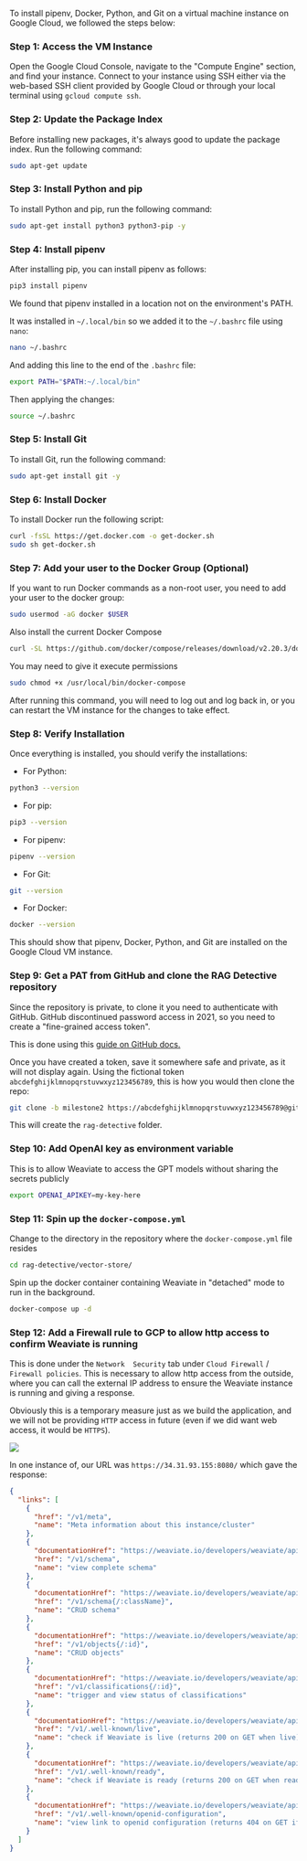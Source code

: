 To install pipenv, Docker, Python, and Git on a virtual machine instance on Google Cloud, we followed the steps below:

### Step 1: Access the VM Instance

Open the Google Cloud Console, navigate to the "Compute Engine" section, and find your instance. Connect to your instance using SSH either via the web-based SSH client provided by Google Cloud or through your local terminal using `gcloud compute ssh`.

### Step 2: Update the Package Index

Before installing new packages, it's always good to update the package index. Run the following command:

```sh
sudo apt-get update
```

### Step 3: Install Python and pip

To install Python and pip, run the following command:

```sh
sudo apt-get install python3 python3-pip -y
```

### Step 4: Install pipenv

After installing pip, you can install pipenv as follows:

```sh
pip3 install pipenv
```

We found that pipenv installed in a location not on the environment's PATH.

It was installed in `~/.local/bin` so we added it to the `~/.bashrc` file using `nano`:

```sh
nano ~/.bashrc
```

And adding this line to the end of the `.bashrc` file:

```sh
export PATH="$PATH:~/.local/bin"
```

Then applying the changes:

```sh
source ~/.bashrc
```


### Step 5: Install Git

To install Git, run the following command:

```sh
sudo apt-get install git -y
```

### Step 6: Install Docker

To install Docker run the following script:

```sh
curl -fsSL https://get.docker.com -o get-docker.sh
sudo sh get-docker.sh
```

### Step 7: Add your user to the Docker Group (Optional)

If you want to run Docker commands as a non-root user, you need to add your user to the docker group:

```sh
sudo usermod -aG docker $USER
```
Also install the current Docker Compose

```sh
curl -SL https://github.com/docker/compose/releases/download/v2.20.3/docker-compose-linux-x86_64 -o /usr/local/bin/docker-compose
```
You may need to give it execute permissions

```sh
sudo chmod +x /usr/local/bin/docker-compose
```

After running this command, you will need to log out and log back in, or you can restart the VM instance for the changes to take effect.

### Step 8: Verify Installation

Once everything is installed, you should verify the installations:

- For Python:

```sh
python3 --version
```

- For pip:

```sh
pip3 --version
```

- For pipenv:

```sh
pipenv --version
```

- For Git:

```sh
git --version
```

- For Docker:

```sh
docker --version
```

This should show that pipenv, Docker, Python, and Git are installed on the Google Cloud VM instance.

### Step 9: Get a PAT from GitHub and clone the RAG Detective repository

Since the repository is private, to clone it you need to authenticate with GitHub. GitHub discontinued password access in 2021, so you need to create a "fine-grained access token". 

This is done using this [guide on GitHub docs.](https://docs.github.com/en/authentication/keeping-your-account-and-data-secure/managing-your-personal-access-tokens#creating-a-fine-grained-personal-access-token)

Once you have created a token, save it somewhere safe and private, as it will not display again. Using the fictional token `abcdefghijklmnopqrstuvwxyz123456789`, this is how you would then clone the repo:

```sh
git clone -b milestone2 https://abcdefghijklmnopqrstuvwxyz123456789@github.com/healthy-chicken-saladeers/rag-detective.git
```

This will create the `rag-detective` folder.

### Step 10: Add OpenAI key as environment variable

This is to allow Weaviate to access the GPT models without sharing the secrets publicly

```sh
export OPENAI_APIKEY=my-key-here
```

### Step 11: Spin up the `docker-compose.yml`

Change to the directory in the repository where the `docker-compose.yml` file resides

```sh
cd rag-detective/vector-store/
```

Spin up the docker container containing Weaviate in "detached" mode to run in the background.

```sh
docker-compose up -d
```

### Step 12: Add a Firewall rule to GCP to allow http access to confirm Weaviate is running

This is done under the `Network  Security` tab under `Cloud Firewall` / `Firewall policies`. This is necessary to allow http access from the outside, where you can call the external IP address to ensure the Weaviate instance is running and giving a response.

Obviously this is a temporary measure just as we build the application, and we will not be providing `HTTP` access in future (even if we did want web access, it would be `HTTPS`).

![](../img/firewall-rule.jpg)

In one instance of, our URL was `https://34.31.93.155:8080/` which gave the response:

```json
{
  "links": [
    {
      "href": "/v1/meta",
      "name": "Meta information about this instance/cluster"
    },
    {
      "documentationHref": "https://weaviate.io/developers/weaviate/api/rest/schema",
      "href": "/v1/schema",
      "name": "view complete schema"
    },
    {
      "documentationHref": "https://weaviate.io/developers/weaviate/api/rest/schema",
      "href": "/v1/schema{/:className}",
      "name": "CRUD schema"
    },
    {
      "documentationHref": "https://weaviate.io/developers/weaviate/api/rest/objects",
      "href": "/v1/objects{/:id}",
      "name": "CRUD objects"
    },
    {
      "documentationHref": "https://weaviate.io/developers/weaviate/api/rest/classification,https://weaviate.io/developers/weaviate/api/rest/classification#knn-classification",
      "href": "/v1/classifications{/:id}",
      "name": "trigger and view status of classifications"
    },
    {
      "documentationHref": "https://weaviate.io/developers/weaviate/api/rest/well-known#liveness",
      "href": "/v1/.well-known/live",
      "name": "check if Weaviate is live (returns 200 on GET when live)"
    },
    {
      "documentationHref": "https://weaviate.io/developers/weaviate/api/rest/well-known#readiness",
      "href": "/v1/.well-known/ready",
      "name": "check if Weaviate is ready (returns 200 on GET when ready)"
    },
    {
      "documentationHref": "https://weaviate.io/developers/weaviate/api/rest/well-known#openid-configuration",
      "href": "/v1/.well-known/openid-configuration",
      "name": "view link to openid configuration (returns 404 on GET if no openid is configured)"
    }
  ]
}
```
